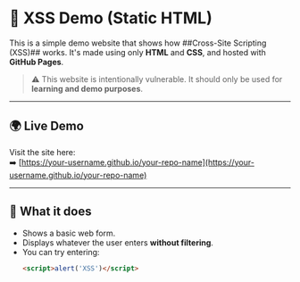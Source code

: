# 🔐 XSS Demo (Static HTML)

This is a simple demo website that shows how ##Cross-Site Scripting (XSS)## works. It's made using only **HTML** and **CSS**, and hosted with **GitHub Pages**.

> ⚠️ This website is intentionally vulnerable. It should only be used for **learning and demo purposes**.

---

## 🌍 Live Demo

Visit the site here:  
➡️ [https://your-username.github.io/your-repo-name](https://your-username.github.io/your-repo-name)

---

## 🧪 What it does

- Shows a basic web form.
- Displays whatever the user enters **without filtering**.
- You can try entering:
  ```html
  <script>alert('XSS')</script>
